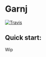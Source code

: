 # Garnj

[![Travis](https://img.shields.io/travis/cruznick/Garnj.svg?style=for-the-badge)](https://travis-ci.org/cruznick/Garnj)


## Quick start:

Wip
